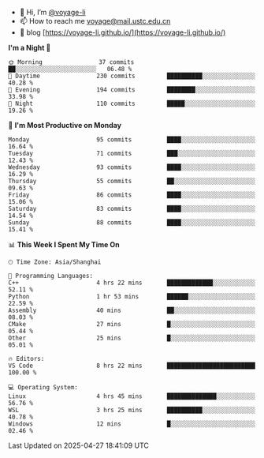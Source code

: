 - 👋 Hi, I’m [@voyage-li](https://github.com/voyage-li/)
- 📫 How to reach me [voyage@mail.ustc.edu.cn](mailto:voyage@mail.ustc.edu.cn)
- 🥤 blog [https://voyage-li.github.io/](https://voyage-li.github.io/)

<!--START_SECTION:waka-->
**I'm a Night 🦉** 

```text
🌞 Morning                37 commits          ██░░░░░░░░░░░░░░░░░░░░░░░   06.48 % 
🌆 Daytime                230 commits         ██████████░░░░░░░░░░░░░░░   40.28 % 
🌃 Evening                194 commits         ████████░░░░░░░░░░░░░░░░░   33.98 % 
🌙 Night                  110 commits         █████░░░░░░░░░░░░░░░░░░░░   19.26 % 
```
📅 **I'm Most Productive on Monday** 

```text
Monday                   95 commits          ████░░░░░░░░░░░░░░░░░░░░░   16.64 % 
Tuesday                  71 commits          ███░░░░░░░░░░░░░░░░░░░░░░   12.43 % 
Wednesday                93 commits          ████░░░░░░░░░░░░░░░░░░░░░   16.29 % 
Thursday                 55 commits          ██░░░░░░░░░░░░░░░░░░░░░░░   09.63 % 
Friday                   86 commits          ████░░░░░░░░░░░░░░░░░░░░░   15.06 % 
Saturday                 83 commits          ████░░░░░░░░░░░░░░░░░░░░░   14.54 % 
Sunday                   88 commits          ████░░░░░░░░░░░░░░░░░░░░░   15.41 % 
```


📊 **This Week I Spent My Time On** 

```text
🕑︎ Time Zone: Asia/Shanghai

💬 Programming Languages: 
C++                      4 hrs 22 mins       █████████████░░░░░░░░░░░░   52.11 % 
Python                   1 hr 53 mins        ██████░░░░░░░░░░░░░░░░░░░   22.59 % 
Assembly                 40 mins             ██░░░░░░░░░░░░░░░░░░░░░░░   08.03 % 
CMake                    27 mins             █░░░░░░░░░░░░░░░░░░░░░░░░   05.44 % 
Other                    25 mins             █░░░░░░░░░░░░░░░░░░░░░░░░   05.01 % 

🔥 Editors: 
VS Code                  8 hrs 22 mins       █████████████████████████   100.00 % 

💻 Operating System: 
Linux                    4 hrs 45 mins       ██████████████░░░░░░░░░░░   56.76 % 
WSL                      3 hrs 25 mins       ██████████░░░░░░░░░░░░░░░   40.78 % 
Windows                  12 mins             █░░░░░░░░░░░░░░░░░░░░░░░░   02.46 % 
```


 Last Updated on 2025-04-27 18:41:09 UTC
<!--END_SECTION:waka-->
